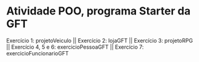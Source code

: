 # Atividade POO, programa Starter da GFT

Exercício 1: projetoVeiculo || Exercício 2: lojaGFT || Exercício 3: projetoRPG || Exercício 4, 5 e 6: exercicioPessoaGFT || Exercício 7: exercicioFuncionarioGFT
